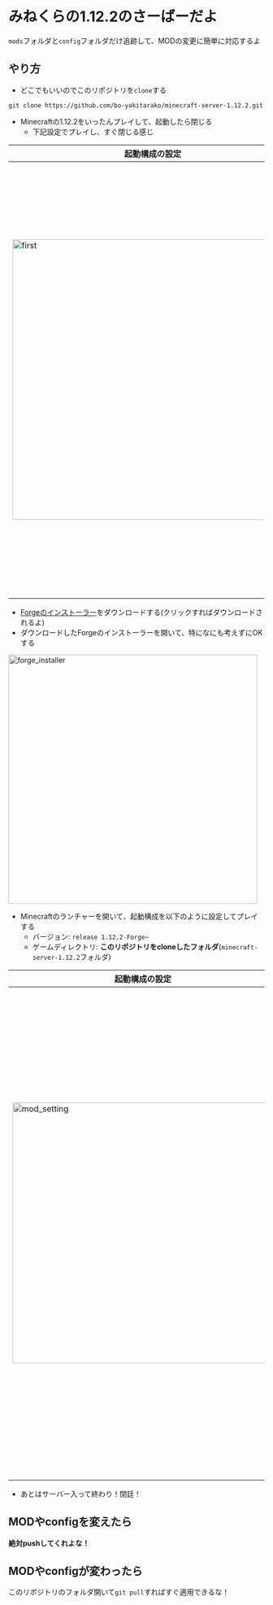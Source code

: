 # みねくらの1.12.2のさーばーだよ
`mods`フォルダと`config`フォルダだけ追跡して、MODの変更に簡単に対応するよ

## やり方
- どこでもいいのでこのリポジトリを`clone`する
```
git clone https://github.com/bo-yakitarako/minecraft-server-1.12.2.git
```
- Minecraftの1.12.2をいったんプレイして、起動したら閉じる
  - 下記設定でプレイし、すぐ閉じる感じ

起動構成の設定|起動後(この画面になったら閉じる)
----|----
<img width="552" alt="first" src="https://user-images.githubusercontent.com/55777096/132514234-c9475b31-a651-4ae2-9dbd-030c5f7c9def.png">|<img width="852" alt="first_minecraft" src="https://user-images.githubusercontent.com/55777096/132514496-70ca1ad2-c2e5-43d9-a7ac-e779701ae346.png">

- <a href="https://maven.minecraftforge.net/net/minecraftforge/forge/1.12.2-14.23.5.2855/forge-1.12.2-14.23.5.2855-installer.jar" target="_blank" rel="noopener noreferrer">Forgeのインストーラー</a>をダウンロードする(クリックすればダウンロードされるよ)
- ダウンロードしたForgeのインストーラーを開いて、特になにも考えずにOKする

<img width="490" alt="forge_installer" src="https://user-images.githubusercontent.com/55777096/132515997-14868544-45cf-4cbc-9035-c47c07bf405e.png">

- Minecraftのランチャーを開いて、起動構成を以下のように設定してプレイする
  - バージョン: `release 1.12.2-Forge~`
  - ゲームディレクトリ: **このリポジトリをcloneしたフォルダ**(`minecraft-server-1.12.2`フォルダ)

起動構成の設定|起動後(modが認識されている)
----|----
<img width="513" alt="mod_setting" src="https://user-images.githubusercontent.com/55777096/132518105-88267bfd-3922-42c1-872b-682e395c906c.png">|<img width="963" alt="mod_minecraft" src="https://user-images.githubusercontent.com/55777096/132518129-d4668e08-f5e2-41f8-a650-2b0ca801bf31.png">

- あとはサーバー入って終わり！閉廷！

## MODやconfigを変えたら
**絶対pushしてくれよな！**

## MODやconfigが変わったら
このリポジトリのフォルダ開いて`git pull`すればすぐ適用できるな！
